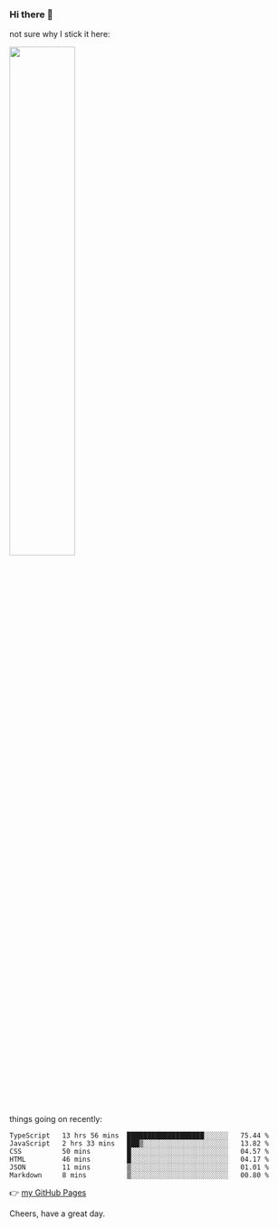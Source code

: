 ### Hi there 👋

not sure why I stick it here:

[<img width="48%" src="https://github-readme-stats.vercel.app/api?username=ykzhukian&show_icons=true&theme=dracula">](https://github.com/anuraghazra/github-readme-stats)


things going on recently:

<!--START_SECTION:waka-->

```text
TypeScript   13 hrs 56 mins  ███████████████████░░░░░░   75.44 %
JavaScript   2 hrs 33 mins   ███▒░░░░░░░░░░░░░░░░░░░░░   13.82 %
CSS          50 mins         █░░░░░░░░░░░░░░░░░░░░░░░░   04.57 %
HTML         46 mins         █░░░░░░░░░░░░░░░░░░░░░░░░   04.17 %
JSON         11 mins         ▒░░░░░░░░░░░░░░░░░░░░░░░░   01.01 %
Markdown     8 mins          ▒░░░░░░░░░░░░░░░░░░░░░░░░   00.80 %
```

<!--END_SECTION:waka-->

👉 [my GitHub Pages](https://ykzhukian.github.io)

Cheers, have a great day.

